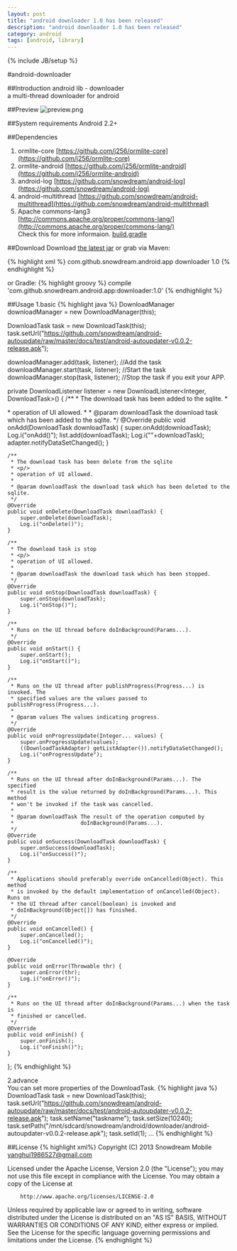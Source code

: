 ```yaml
---
layout: post
title: "android downloader 1.0 has been released"
description: "android downloader 1.0 has been released"
category: android
tags: [android, library]
---
```

{% include JB/setup %}

#android-downloader

##Introduction
android lib - downloader   
a multi-thread downloader for android

##Preview
![preview.png](https://github.com/snowdream/android-downloader/raw/master//docs/preview/preview.png "preview.png")
<!-- more -->

##System requirements
Android 2.2+

##Dependencies
1. ormlite-core [https://github.com/j256/ormlite-core](https://github.com/j256/ormlite-core)
2. ormlite-android [https://github.com/j256/ormlite-android](https://github.com/j256/ormlite-android)
3. android-log [https://github.com/snowdream/android-log](https://github.com/snowdream/android-log)
4. android-multithread [https://github.com/snowdream/android-multithread](https://github.com/snowdream/android-multithread)  
5. Apache commons-lang3 [http://commons.apache.org/proper/commons-lang/](http://commons.apache.org/proper/commons-lang/)    
Check this for more informaion. [build.gradle](https://github.com/snowdream/android-downloader/blob/master/lib/build.gradle)

##Download
Download [the latest jar][1] or grab via Maven:

{% highlight xml %}
<dependency>
  <groupId>com.github.snowdream.android.app</groupId>
  <artifactId>downloader</artifactId>
  <version>1.0</version>
</dependency>
{% endhighlight %}

or Gradle:
{% highlight groovy %}
    compile 'com.github.snowdream.android.app:downloader:1.0'
{% endhighlight %}

##Usage
1.basic
{% highlight java %}
DownloadManager downloadManager = new DownloadManager(this);

DownloadTask task = new DownloadTask(this);
task.setUrl("https://github.com/snowdream/android-autoupdate/raw/master/docs/test/android-autoupdater-v0.0.2-release.apk");

downloadManager.add(task, listener); //Add the task
downloadManager.start(task, listener); //Start the task
downloadManager.stop(task, listener); //Stop the task if you exit your APP.

private DownloadListener listener = new DownloadListener<Integer, DownloadTask>() {
    /**
     * The download task has been added to the sqlite.
     * <p/>
     * operation of UI allowed.
     *
     * @param downloadTask the download task which has been added to the sqlite.
     */
    @Override
    public void onAdd(DownloadTask downloadTask) {
        super.onAdd(downloadTask);
        Log.i("onAdd()");
        list.add(downloadTask);
        Log.i(""+downloadTask);
        adapter.notifyDataSetChanged();
    }

    /**
     * The download task has been delete from the sqlite
     * <p/>
     * operation of UI allowed.
     *
     * @param downloadTask the download task which has been deleted to the sqlite.
     */
    @Override
    public void onDelete(DownloadTask downloadTask) {
        super.onDelete(downloadTask);
        Log.i("onDelete()");
    }

    /**
     * The download task is stop
     * <p/>
     * operation of UI allowed.
     *
     * @param downloadTask the download task which has been stopped.
     */
    @Override
    public void onStop(DownloadTask downloadTask) {
        super.onStop(downloadTask);
        Log.i("onStop()");
    }

    /**
     * Runs on the UI thread before doInBackground(Params...).
     */
    @Override
    public void onStart() {
        super.onStart();
        Log.i("onStart()");
    }

    /**
     * Runs on the UI thread after publishProgress(Progress...) is invoked. The
     * specified values are the values passed to publishProgress(Progress...).
     *
     * @param values The values indicating progress.
     */
    @Override
    public void onProgressUpdate(Integer... values) {
        super.onProgressUpdate(values);
        ((DownloadTaskAdapter) getListAdapter()).notifyDataSetChanged();
        Log.i("onProgressUpdate");
    }

    /**
     * Runs on the UI thread after doInBackground(Params...). The specified
     * result is the value returned by doInBackground(Params...). This method
     * won't be invoked if the task was cancelled.
     *
     * @param downloadTask The result of the operation computed by
     *                     doInBackground(Params...).
     */
    @Override
    public void onSuccess(DownloadTask downloadTask) {
        super.onSuccess(downloadTask);
        Log.i("onSuccess()");
    }

    /**
     * Applications should preferably override onCancelled(Object). This method
     * is invoked by the default implementation of onCancelled(Object). Runs on
     * the UI thread after cancel(boolean) is invoked and
     * doInBackground(Object[]) has finished.
     */
    @Override
    public void onCancelled() {
        super.onCancelled();
        Log.i("onCancelled()");
    }

    @Override
    public void onError(Throwable thr) {
        super.onError(thr);
        Log.i("onError()");
    }

    /**
     * Runs on the UI thread after doInBackground(Params...) when the task is
     * finished or cancelled.
     */
    @Override
    public void onFinish() {
        super.onFinish();
        Log.i("onFinish()");
    }
};
{% endhighlight %}

2.advance  
You can set more properties of the DownloadTask.
{% highlight java %}
DownloadTask task = new DownloadTask(this);
task.setUrl("https://github.com/snowdream/android-autoupdate/raw/master/docs/test/android-autoupdater-v0.0.2-release.apk");
task.setName("taskname");
task.setSize(10240);
task.setPath("/mnt/sdcard/snowdream/android/downloader/android-autoupdater-v0.0.2-release.apk");
task.setId(1);
...
{% endhighlight %}

##License
{% highlight xml%}
Copyright (C) 2013 Snowdream Mobile <yanghui1986527@gmail.com>

Licensed under the Apache License, Version 2.0 (the "License");
you may not use this file except in compliance with the License.
You may obtain a copy of the License at

        http://www.apache.org/licenses/LICENSE-2.0

Unless required by applicable law or agreed to in writing, software
distributed under the License is distributed on an "AS IS" BASIS,
WITHOUT WARRANTIES OR CONDITIONS OF ANY KIND, either express or implied.
See the License for the specific language governing permissions and
limitations under the License.
{% endhighlight %}

[1]:https://oss.sonatype.org/content/groups/public/com/github/snowdream/android/app/downloader/1.0/downloader-1.0.jar
